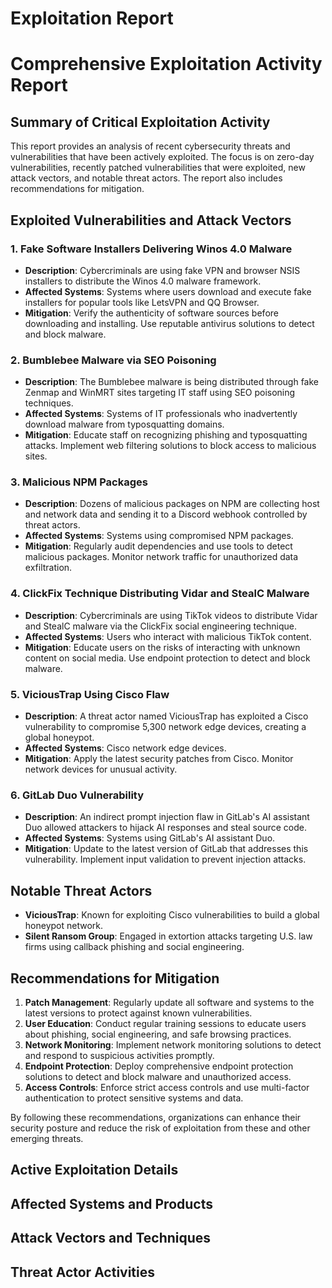 # Exploitation Report

# Comprehensive Exploitation Activity Report

## Summary of Critical Exploitation Activity

This report provides an analysis of recent cybersecurity threats and vulnerabilities that have been actively exploited. The focus is on zero-day vulnerabilities, recently patched vulnerabilities that were exploited, new attack vectors, and notable threat actors. The report also includes recommendations for mitigation.

## Exploited Vulnerabilities and Attack Vectors

### 1. Fake Software Installers Delivering Winos 4.0 Malware
- **Description**: Cybercriminals are using fake VPN and browser NSIS installers to distribute the Winos 4.0 malware framework.
- **Affected Systems**: Systems where users download and execute fake installers for popular tools like LetsVPN and QQ Browser.
- **Mitigation**: Verify the authenticity of software sources before downloading and installing. Use reputable antivirus solutions to detect and block malware.

### 2. Bumblebee Malware via SEO Poisoning
- **Description**: The Bumblebee malware is being distributed through fake Zenmap and WinMRT sites targeting IT staff using SEO poisoning techniques.
- **Affected Systems**: Systems of IT professionals who inadvertently download malware from typosquatting domains.
- **Mitigation**: Educate staff on recognizing phishing and typosquatting attacks. Implement web filtering solutions to block access to malicious sites.

### 3. Malicious NPM Packages
- **Description**: Dozens of malicious packages on NPM are collecting host and network data and sending it to a Discord webhook controlled by threat actors.
- **Affected Systems**: Systems using compromised NPM packages.
- **Mitigation**: Regularly audit dependencies and use tools to detect malicious packages. Monitor network traffic for unauthorized data exfiltration.

### 4. ClickFix Technique Distributing Vidar and StealC Malware
- **Description**: Cybercriminals are using TikTok videos to distribute Vidar and StealC malware via the ClickFix social engineering technique.
- **Affected Systems**: Users who interact with malicious TikTok content.
- **Mitigation**: Educate users on the risks of interacting with unknown content on social media. Use endpoint protection to detect and block malware.

### 5. ViciousTrap Using Cisco Flaw
- **Description**: A threat actor named ViciousTrap has exploited a Cisco vulnerability to compromise 5,300 network edge devices, creating a global honeypot.
- **Affected Systems**: Cisco network edge devices.
- **Mitigation**: Apply the latest security patches from Cisco. Monitor network devices for unusual activity.

### 6. GitLab Duo Vulnerability
- **Description**: An indirect prompt injection flaw in GitLab's AI assistant Duo allowed attackers to hijack AI responses and steal source code.
- **Affected Systems**: Systems using GitLab's AI assistant Duo.
- **Mitigation**: Update to the latest version of GitLab that addresses this vulnerability. Implement input validation to prevent injection attacks.

## Notable Threat Actors

- **ViciousTrap**: Known for exploiting Cisco vulnerabilities to build a global honeypot network.
- **Silent Ransom Group**: Engaged in extortion attacks targeting U.S. law firms using callback phishing and social engineering.

## Recommendations for Mitigation

1. **Patch Management**: Regularly update all software and systems to the latest versions to protect against known vulnerabilities.
2. **User Education**: Conduct regular training sessions to educate users about phishing, social engineering, and safe browsing practices.
3. **Network Monitoring**: Implement network monitoring solutions to detect and respond to suspicious activities promptly.
4. **Endpoint Protection**: Deploy comprehensive endpoint protection solutions to detect and block malware and unauthorized access.
5. **Access Controls**: Enforce strict access controls and use multi-factor authentication to protect sensitive systems and data.

By following these recommendations, organizations can enhance their security posture and reduce the risk of exploitation from these and other emerging threats.

## Active Exploitation Details



## Affected Systems and Products



## Attack Vectors and Techniques



## Threat Actor Activities

 